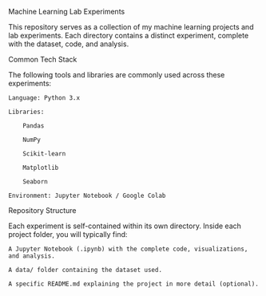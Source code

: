Machine Learning Lab Experiments 

This repository serves as a collection of my machine learning projects and lab experiments. Each directory contains a distinct experiment, complete with the dataset, code, and analysis.


Common Tech Stack 

The following tools and libraries are commonly used across these experiments:

    Language: Python 3.x

    Libraries:

        Pandas

        NumPy

        Scikit-learn

        Matplotlib

        Seaborn

    Environment: Jupyter Notebook / Google Colab

Repository Structure

Each experiment is self-contained within its own directory. Inside each project folder, you will typically find:

    A Jupyter Notebook (.ipynb) with the complete code, visualizations, and analysis.

    A data/ folder containing the dataset used.

    A specific README.md explaining the project in more detail (optional).
